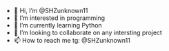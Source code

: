 - 👋 Hi, I’m @SHZunknown11
- 👀 I’m interested in programming
- 🌱 I’m currently learning Python
- 💞️ I’m looking to collaborate on any intersting project
- 📫 How to reach me tg: @SHZunknown11

<!---
SHZunknown11/SHZunknown11 is a ✨ special ✨ repository because its `README.md` (this file) appears on your GitHub profile.
You can click the Preview link to take a look at your changes.
--->
